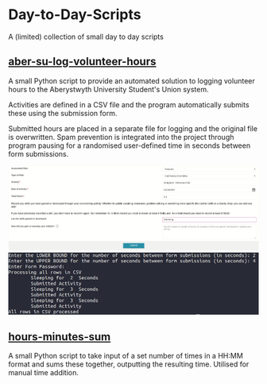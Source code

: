 # Day-to-Day-Scripts
A (limited) collection of small day to day scripts

## [aber-su-log-volunteer-hours](/aber-su-log-volunteer-hours)
A small Python script to provide an automated solution to logging volunteer hours to the Aberystwyth University Student's Union system. 

Activities are defined in a CSV file and the program automatically submits these using the submission form.

Submitted hours are placed in a separate file for logging and the original file is overwritten. Spam prevention is integrated into the project through program pausing for a randomised user-defined time in seconds between form submissions.

![](aber-su-log-volunteer-hours/log_hours_in_use.gif)
![](aber-su-log-volunteer-hours/log_hours_in_use_terminal.png)

## [hours-minutes-sum](/hours-minutes-sum)
A small Python script to take input of a set number of times in a HH:MM format and sums these together, outputting the resulting time. Utilised for manual time addition.

